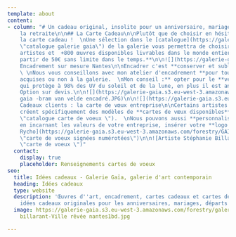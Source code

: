 ```yaml
---
template: about
content:
- column: "# Un cadeau original, insolite pour un anniversaire, mariage, départ à
    la retraite\n\n## La Carte Cadeau\n\nPlutôt que de choisir en hésitant offrez
    la carte cadeau !  \nUne sélection dans le [catalogue](https://galeriegaia.fr/catalogue/
    \"catalogue galerie gaia\") de la galerie vous permettra de choisir  \nparmi **+70
    artistes et  +800 œuvres disponibles livrables dans le monde entier.**  \n**A
    partir de 50€ sans limite dans le temps.**\n\n![](https://galerie-gaia.s3.eu-west-3.amazonaws.com/forestry/galerie-gaia-nantes-carte-cadeau-recto2.jpg)\n\n##
    Encadrement sur mesure Nantes\n\nEncadrer c'est **conserver et sublimer une œuvre**.
    \ \nNous vous conseillons avec mon atelier d'encadrement **pour toutes œuvres
    acquises ou non à la galerie.  \nMon conseil :** opter pour le **verre musée**
    qui protège à 98% des UV du soleil et de la lune, en plus il est anti-reflet.
    Option sur devis.\n\n![](https://galerie-gaia.s3.eu-west-3.amazonaws.com/forestry/galerie
    gaia -bram van velde encadré.JPG)\n\n![](https://galerie-gaia.s3.eu-west-3.amazonaws.com/forestry/galeriegaia-encadrement.jpg)\n\n##
    Cadeaux clients : la carte de vœux entreprise\n\nCertains artistes de la galerie
    créent spécifiquement des modèles de **cartes de vœux disponibles**  [sur demande](mailto:galeriegaia@orange.fr
    \"catalogue carte de voeux \").  \nNous pouvons aussi **personnaliser votre carte**
    en incarnant les valeurs de votre entreprise, insérer votre **logo et un texte**.\n\n![artiste
    Rycho](https://galerie-gaia.s3.eu-west-3.amazonaws.com/forestry/GAIACARTE03.jpg
    \"carte de voeux signées numérotées\")\n\n![Artiste Stéphanie Billarant](https://galerie-gaia.s3.eu-west-3.amazonaws.com/forestry/ville-revee.jpg
    \"carte de voeux \")"
  contact:
    display: true
    placeholder: Renseignements cartes de voeux
seo:
  title: Idées cadeaux - Galerie Gaïa, galerie d'art contemporain
  heading: Idées cadeaux
  type: website
  description: 'Œuvres d''art, encadrement, cartes cadeaux et cartes de voeux : des
    idées cadeaux originales pour les anniversaires, mariages, départs à la retraite…'
  image: https://galerie-gaia.s3.eu-west-3.amazonaws.com/forestry/galeriegaia-stpehanie
    billarant-Ville rêvée nantes1bd.jpg

---
```

